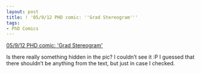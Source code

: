 ```yaml
---
layout: post
title: ! '05/9/12 PHD comic: ''Grad Stereogram'''
tags:
- PhD Comics
---
```

<a href="http://www.phdcomics.com/comics.php?f=1493">05/9/12 PHD comic: 'Grad Stereogram'</a><br/><p>Is there really something hidden in the pic? I couldn&#8217;t see it :P I guessed that there shouldn&#8217;t be anything from the text, but just in case I checked. </p>

